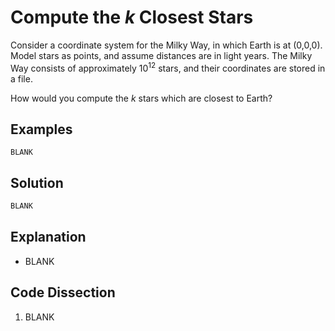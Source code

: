 # Compute the *k* Closest Stars
Consider a coordinate system for the Milky Way, in which Earth is at (0,0,0). Model stars as points, and assume distances are in light years. The Milky Way consists of approximately 10<sup>12</sup> stars, and their coordinates are stored in a file.

How would you compute the *k* stars which are closest to Earth?

## Examples
```
BLANK
```

## Solution
```python
BLANK
```

## Explanation
* BLANK

## Code Dissection
1. BLANK